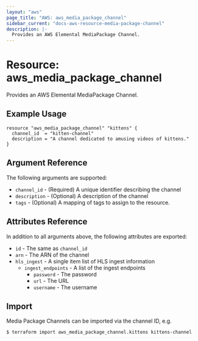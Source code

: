 ```yaml
---
layout: "aws"
page_title: "AWS: aws_media_package_channel"
sidebar_current: "docs-aws-resource-media-package-channel"
description: |-
  Provides an AWS Elemental MediaPackage Channel.
---
```


# Resource: aws_media_package_channel

Provides an AWS Elemental MediaPackage Channel.

## Example Usage

```hcl
resource "aws_media_package_channel" "kittens" {
  channel_id  = "kitten-channel"
  description = "A channel dedicated to amusing videos of kittens."
}
```

## Argument Reference

The following arguments are supported:

* `channel_id` - (Required) A unique identifier describing the channel
* `description` - (Optional) A description of the channel
* `tags` - (Optional) A mapping of tags to assign to the resource.

## Attributes Reference

In addition to all arguments above, the following attributes are exported:

* `id` - The same as `channel_id`
* `arn` - The ARN of the channel
* `hls_ingest` - A single item list of HLS ingest information
  * `ingest_endpoints` - A list of the ingest endpoints
    * `password` - The password
    * `url` - The URL
    * `username` - The username

## Import

Media Package Channels can be imported via the channel ID, e.g.

```
$ terraform import aws_media_package_channel.kittens kittens-channel
```
